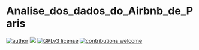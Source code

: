# Analise_dos_dados_do_Airbnb_de_Paris

[![author](https://img.shields.io/badge/author-anammagalhaes-red.svg)](https://www.linkedin.com/in/ana-maria-dos-santos-magalhães-a1939a58) [![](https://img.shields.io/badge/python-3.7+-blue.svg)](https://www.python.org/downloads/release/python-365/) [![GPLv3 license](https://img.shields.io/badge/License-GPLv3-blue.svg)](http://perso.crans.org/besson/LICENSE.html) [![contributions welcome](https://img.shields.io/badge/contributions-welcome-brightgreen.svg?style=flat)](https://github.com/anammagalhaes)
